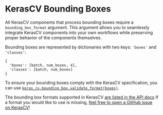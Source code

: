 # KerasCV Bounding Boxes

All KerasCV components that process bounding boxes require a `bounding_box_format`
argument.  This argument allows you to seamlessly integrate KerasCV components into
your own workflows while preserving proper behavior of the components themselves.

Bounding boxes are represented by dictionaries with two keys: `'boxes'` and `'classes'`:

```
{
  'boxes': [batch, num_boxes, 4],
  'classes': [batch, num_boxes]
}
```

To ensure your bounding boxes comply with the KerasCV specification, you can use [`keras_cv.bounding_box.validate_format(boxes)`](https://github.com/keras-team/keras-cv/blob/master/keras_cv/bounding_box/validate_format.py).

The bounding box formats supported in KerasCV
[are listed in the API docs](/api/keras_cv/bounding_box/formats)
If a format you would like to use is missing,
[feel free to open a GitHub issue on KerasCV](https://github.com/keras-team/keras-cv/issues)!
